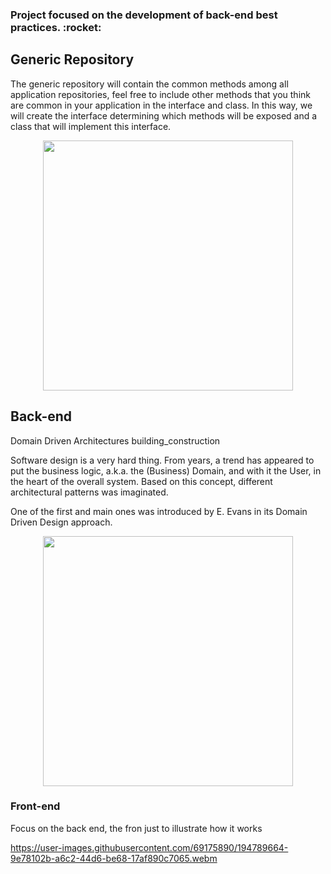 <h3> Project focused on the development of back-end best practices. :rocket:</h3>

## Generic Repository 

The generic repository will contain the common methods among all application repositories, feel free to include other methods that you think are common in your application in the interface and class. In this way, we will create the interface determining which methods will be exposed and a class that will implement this interface.

<p align="center">
    <IMG height="400" src="https://user-images.githubusercontent.com/69175890/194790077-aeb481d9-ae1f-416f-a587-897df2d225d4.png">
</p>

## Back-end 

Domain Driven Architectures building_construction

Software design is a very hard thing. From years, a trend has appeared to put the business logic, a.k.a. the (Business) Domain, and with it the User, in the heart of the overall system. Based on this concept, different architectural patterns was imaginated.

One of the first and main ones was introduced by E. Evans in its Domain Driven Design approach.

<p align="center">
    <IMG height="400" src="https://user-images.githubusercontent.com/69175890/194789730-2dc69758-5e9c-45ef-831b-6be525eeef20.png">
</p>


### Front-end

Focus on the back end, the fron just to illustrate how it works

https://user-images.githubusercontent.com/69175890/194789664-9e78102b-a6c2-44d6-be68-17af890c7065.webm
